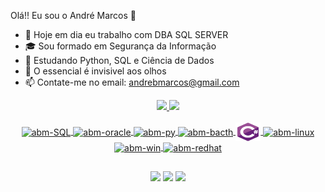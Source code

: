 Olá!! Eu sou o André Marcos  👋



- 🔭 Hoje em dia eu trabalho com DBA SQL SERVER
- 🎓 Sou formado em Segurança da Informação 
- 🌱 Estudando Python, SQL e Ciência de Dados
- 💬 O essencial é invisivel aos olhos
- 📫 Contate-me no email: andrebmarcos@gmail.com

<div align="center">
  <a href="https://github.com/andrebmarcos">
  <img height="180em" src="https://github-readme-stats.vercel.app/api?username=andrebmarcos&show_icons=true&theme=merko&include_all_commits=true&count_private=true"/>
  <img height="180em" src="https://github-readme-stats.vercel.app/api/top-langs/?username=andrebmarcos&layout=compact&langs_count=7&theme=merko"/>
</div>
<div style="display: inline_block"><br>
  <div align="center">
  <img align="center" alt="abm-SQL" height="30" width="40" src="https://cdn.jsdelivr.net/gh/devicons/devicon/icons/microsoftsqlserver/microsoftsqlserver-plain-wordmark.svg">
  <img align="center" alt="abm-oracle" height="30" width="40" src="https://cdn.jsdelivr.net/gh/devicons/devicon/icons/oracle/oracle-original.svg">
  <img align="center" alt="abm-py" height="30" width="40" src="https://cdn.jsdelivr.net/gh/devicons/devicon/icons/python/python-original-wordmark.svg">
  <img align="center" alt="abm-bacth" height="30" width="40" src="https://cdn.jsdelivr.net/gh/devicons/devicon/icons/c/c-original.svg">
  <img align="center" alt="abm-Csharp" height="30" width="40" src="https://raw.githubusercontent.com/devicons/devicon/master/icons/csharp/csharp-original.svg">
  <img align="center" alt="abm-linux" height="30" width="40" src="https://cdn.jsdelivr.net/gh/devicons/devicon/icons/linux/linux-original.svg">
  <img align="center" alt="abm-win" height="30" width="40" src="https://cdn.jsdelivr.net/gh/devicons/devicon/icons/windows8/windows8-original.svg">
  <img align="center" alt="abm-redhat" height="30" width="40" src="https://cdn.jsdelivr.net/gh/devicons/devicon/icons/redhat/redhat-original-wordmark.svg">
  
  ##
 
  <div align="center">
  <a href="https://instagram.com/andrebmarcos" target="_blank"><img src="https://img.shields.io/badge/-Instagram-%23E4405F?style=for-the-badge&logo=instagram&logoColor=white" target="_blank"></a>
  <a href = "mailto:andrebmarcos@gmail.com"><img src="https://img.shields.io/badge/-Gmail-%23333?style=for-the-badge&logo=gmail&logoColor=white" target="_blank"></a>
  <a href="https://www.linkedin.com/in/andré-marcos-963aa4186" target="_blank"><img src="https://img.shields.io/badge/-LinkedIn-%230077B5?style=for-the-badge&logo=linkedin&logoColor=white" target="_blank"></a> 

 
 
</div>
